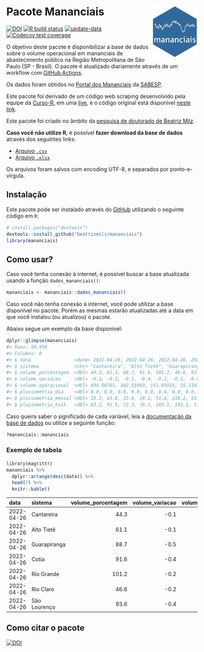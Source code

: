 
<!-- README.md is generated from README.Rmd. Please edit that file -->

# Pacote Mananciais <img src="man/figures/hexlogo.png" align="right" width = "120px"/>

<!-- badges: start -->

[![DOI](https://zenodo.org/badge/DOI/10.5281/zenodo.4733056.svg)](https://doi.org/10.5281/zenodo.4733056)
[![R build
status](https://github.com/beatrizmilz/mananciais/workflows/R-CMD-check/badge.svg)](https://github.com/beatrizmilz/mananciais/actions)
[![update-data](https://github.com/beatrizmilz/mananciais/actions/workflows/2-update_data.yaml/badge.svg)](https://github.com/beatrizmilz/mananciais/actions/workflows/2-update_data.yaml)
[![Codecov test
coverage](https://codecov.io/gh/beatrizmilz/mananciais/branch/master/graph/badge.svg)](https://codecov.io/gh/beatrizmilz/mananciais?branch=master)
<!-- badges: end -->

O objetivo deste pacote é disponibilizar a base de dados sobre o volume
operacional em mananciais de abastecimento público na Região
Metropolitana de São Paulo (SP - Brasil). O pacote é atualizado
diariamente através de um workflow com [GitHub
Actions](https://github.com/beatrizmilz/mananciais/actions).

Os dados foram obtidos no [Portal dos
Mananciais](http://mananciais.sabesp.com.br/Situacao) da
[SABESP](http://site.sabesp.com.br/site/Default.aspx).

Este pacote foi derivado de um código web scraping desenvolvido pela
equipe da [Curso-R](https://www.curso-r.com/), em uma
[live](https://youtu.be/jvZIxrMmOcQ), e o código original está
disponível [neste
link](https://github.com/curso-r/lives/blob/master/drafts/20200730_scraper_sabesp.R).

Este pacote foi criado no âmbito da [pesquisa de doutorado de Beatriz
Milz](https://beatrizmilz.github.io/tese/).

**Caso você não utilize R**, é possível **fazer download da base de
dados** através dos seguintes links:

  - [Arquivo
    `.csv`](https://github.com/beatrizmilz/mananciais/raw/master/inst/extdata/mananciais.csv)
  - [Arquivo
    `.xlsx`](https://github.com/beatrizmilz/mananciais/blob/master/inst/extdata/mananciais.xlsx?raw=true)

Os arquivos foram salvos com encoding UTF-8, e separados por
ponto-e-vírgula.

## Instalação

Este pacote pode ser instalado através do [GitHub](https://github.com/)
utilizando o seguinte código em `R`:

``` r
# install.packages("devtools")
devtools::install_github("beatrizmilz/mananciais")
library(mananciais)
```

## Como usar?

Caso você tenha conexão à internet, é possível buscar a base atualizada
usando a função `dados_mananciais()`:

``` r
mananciais <- mananciais::dados_mananciais() 
```

Caso você não tenha conexão à internet, você pode utilizar a base
disponível no pacote. Porém as mesmas estarão atualizadas até a data em
que você instalou (ou atualizou) o pacote.

Abaixo segue um exemplo da base disponível:

``` r
dplyr::glimpse(mananciais)
#> Rows: 50,458
#> Columns: 8
#> $ data                <date> 2022-04-26, 2022-04-26, 2022-04-26, 2022-04-26, 2…
#> $ sistema             <chr> "Cantareira", "Alto Tietê", "Guarapiranga", "Cotia…
#> $ volume_porcentagem  <dbl> 44.3, 61.1, 88.7, 91.6, 101.2, 46.6, 93.6, 44.4, 6…
#> $ volume_variacao     <dbl> -0.1, -0.1, -0.5, -0.4, -0.2, -0.2, -0.4, 0.0, -0.…
#> $ volume_operacional  <dbl> 434.90781, 342.51093, 151.85515, 15.11071, 113.522…
#> $ pluviometria_dia    <dbl> 0.0, 0.0, 0.0, 0.0, 0.0, 0.6, 0.0, 0.0, 0.0, 0.0, …
#> $ pluviometria_mensal <dbl> 13.3, 43.8, 15.8, 19.2, 51.4, 218.2, 53.6, 13.3, 4…
#> $ pluviometria_hist   <dbl> 83.2, 91.5, 72.3, 78.3, 103.1, 192.1, 110.7, 83.2,…
```

Caso queira saber o significado de cada variável, leia a [documentação
da base de
dados](https://beatrizmilz.github.io/mananciais/reference/mananciais.html)
ou utilize a seguinte função:

``` r
?mananciais::mananciais
```

### Exemplo de tabela

``` r
library(magrittr)
mananciais %>% 
  dplyr::arrange(desc(data)) %>% 
  head(7) %>%
  knitr::kable()
```

| data       | sistema      | volume\_porcentagem | volume\_variacao | volume\_operacional | pluviometria\_dia | pluviometria\_mensal | pluviometria\_hist |
| :--------- | :----------- | ------------------: | ---------------: | ------------------: | ----------------: | -------------------: | -----------------: |
| 2022-04-26 | Cantareira   |                44.3 |            \-0.1 |           434.90781 |               0.0 |                 13.3 |               83.2 |
| 2022-04-26 | Alto Tietê   |                61.1 |            \-0.1 |           342.51093 |               0.0 |                 43.8 |               91.5 |
| 2022-04-26 | Guarapiranga |                88.7 |            \-0.5 |           151.85515 |               0.0 |                 15.8 |               72.3 |
| 2022-04-26 | Cotia        |                91.6 |            \-0.4 |            15.11071 |               0.0 |                 19.2 |               78.3 |
| 2022-04-26 | Rio Grande   |               101.2 |            \-0.2 |           113.52278 |               0.0 |                 51.4 |              103.1 |
| 2022-04-26 | Rio Claro    |                46.6 |            \-0.2 |             6.36665 |               0.6 |                218.2 |              192.1 |
| 2022-04-26 | São Lourenço |                93.6 |            \-0.4 |            83.13232 |               0.0 |                 53.6 |              110.7 |

## Como citar o pacote

[![DOI](https://zenodo.org/badge/DOI/10.5281/zenodo.4733056.svg)](https://doi.org/10.5281/zenodo.4733056)
